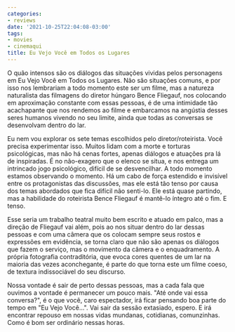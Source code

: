 ```yaml
---
categories:
- reviews
date: '2021-10-25T22:04:08-03:00'
tags:
- movies
- cinemaqui
title: Eu Vejo Você em Todos os Lugares
---
```


O quão intensos são os diálogos das situações vividas pelos personagens em Eu Vejo Você em Todos os Lugares. Não são situações comuns, e por isso nos lembrariam a todo momento este ser um filme, mas a natureza naturalista das filmagens do diretor húngaro Bence Fliegauf, nos colocando em aproximação constante com essas pessoas, é de uma intimidade tão acachapante que nos rendemos ao filme e embarcamos na angústia desses seres humanos vivendo no seu limite, ainda que todas as conversas se desenvolvam dentro do lar.

Eu nem vou explorar os sete temas escolhidos pelo diretor/roteirista. Você precisa experimentar isso. Muitos lidam com a morte e torturas psicológicas, mas não há cenas fortes, apenas diálogos e atuações pra lá de inspiradas. É no não-exagero que o elenco se situa, e nos entrega um intrincado jogo psicológico, difícil de se desvencilhar. A todo momento estamos observando o momento. Há um cabo de força estendido e invisível entre os protagonistas das discussões, mas ele está tão tenso por causa dos temas abordados que fica difícil não senti-lo. Ele está quase partindo, mas a habilidade do roteirista Bence Fliegauf é mantê-lo íntegro até o fim. E tenso.

Esse seria um trabalho teatral muito bem escrito e atuado em palco, mas a direção de Fliegauf vai além, pois ao nos situar dentro do lar dessas pessoas e com uma câmera que os colocam sempre seus rostos e expressões em evidência, se torna claro que não são apenas os diálogos que fazem o serviço, mas o movimento da câmera e o enquadramento. A própria fotografia contraditória, que evoca cores quentes de um lar na maioria das vezes aconchegante, é parte do que torna este um filme coeso, de textura indissociável do seu discurso.

Nossa vontade é sair de perto dessas pessoas, mas a cada fala que ouvimos a vontade é permanecer um pouco mais. "Até onde vai essa conversa?", é o que você, caro espectador, irá ficar pensando boa parte do tempo em "Eu Vejo Você...". Vai sair da sessão extasiado, espero. E irá encontrar repouso em nossas vidas mundanas, cotidianas, comunzinhas. Como é bom ser ordinário nessas horas.